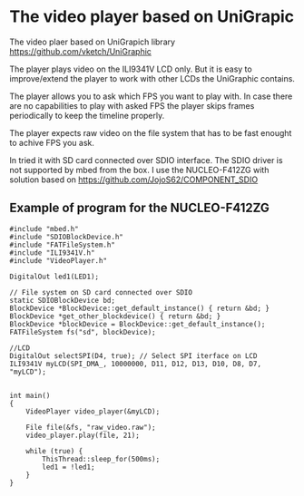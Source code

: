 # The video player based on UniGrapic 
The video plaer based on UniGrapich library https://github.com/vketch/UniGraphic

The player plays video on the ILI9341V LCD only. But it is easy to improve/extend the player to work with other LCDs the UniGraphic contains.

The player allows you to ask which FPS you want to play with. In case there are no capabilities to play with asked FPS the player skips frames periodically to keep the timeline properly.  

The player expects raw video on the file system that has to be fast enought to achive FPS you ask. 

In tried it with SD card connected over SDIO interface.
The SDIO driver is not supported by mbed from the box. 
I use the NUCLEO-F412ZG with solution based on https://github.com/JojoS62/COMPONENT_SDIO 

## Example of program for the NUCLEO-F412ZG
```
#include "mbed.h"
#include "SDIOBlockDevice.h"
#include "FATFileSystem.h"
#include "ILI9341V.h"
#include "VideoPlayer.h"

DigitalOut led1(LED1);

// File system on SD card connected over SDIO
static SDIOBlockDevice bd;
BlockDevice *BlockDevice::get_default_instance() { return &bd; }
BlockDevice *get_other_blockdevice() { return &bd; }
BlockDevice *blockDevice = BlockDevice::get_default_instance();
FATFileSystem fs("sd", blockDevice);

//LCD
DigitalOut selectSPI(D4, true); // Select SPI iterface on LCD
ILI9341V myLCD(SPI_DMA_, 10000000, D11, D12, D13, D10, D8, D7, "myLCD");


int main()
{    
    VideoPlayer video_player(&myLCD);

    File file(&fs, "raw_video.raw");
    video_player.play(file, 21);

    while (true) {
        ThisThread::sleep_for(500ms);
        led1 = !led1;    
    }
}

```

